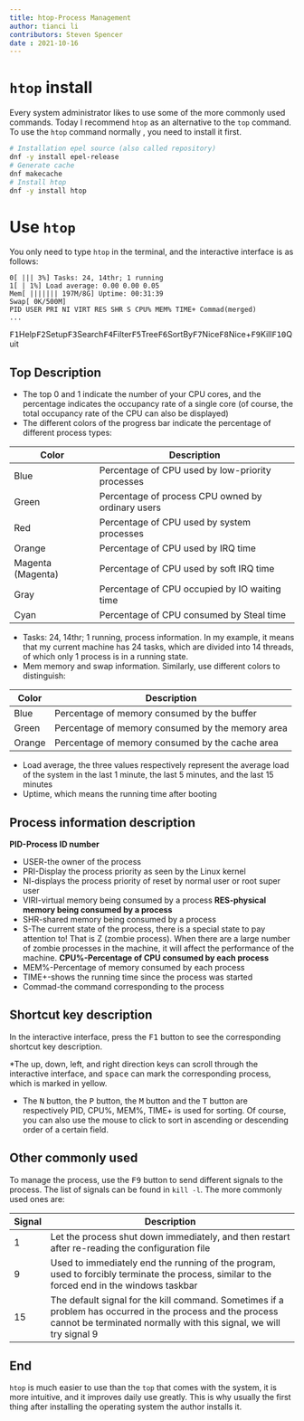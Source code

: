 ```yaml
---
title: htop-Process Management
author: tianci li
contributors: Steven Spencer
date : 2021-10-16
---
```


#  `htop` install
Every system administrator likes to use some of the more commonly used commands. Today I recommend `htop` as an alternative to the `top` command. To use the `htop` command normally , you need to install it first.
``` bash
# Installation epel source (also called repository)
dnf -y install epel-release
# Generate cache
dnf makecache
# Install htop
dnf -y install htop
```
#  Use `htop`
You only need to type `htop` in the terminal, and the interactive interface is as follows:
```
0[ ||| 3%] Tasks: 24, 14thr; 1 running
1[ | 1%] Load average: 0.00 0.00 0.05
Mem[ ||||||| 197M/8G] Uptime: 00:31:39
Swap[ 0K/500M]
PID USER PRI NI VIRT RES SHR S CPU% MEM% TIME+ Commad(merged)
...
```
<kbd>F1</kbd>Help<kbd>F2</kbd>Setup<kbd>F3</kbd>Search<kbd>F4</kbd>Filter<kbd>F5</kbd>Tree<kbd>F6</kbd>SortBy<kbd>F7</kbd>Nice<kbd>F8</kbd>Nice+<kbd>F9</kbd>Kill<kbd>F10</kbd>Quit

##  Top Description

* The top 0 and 1 indicate the number of your CPU cores, and the percentage indicates the occupancy rate of a single core (of course, the total occupancy rate of the CPU can also be displayed)
* The different colors of the progress bar indicate the percentage of different process types:

 | Color | Description |
 | ---------| ------------|
 | Blue | Percentage of CPU used by low-priority processes |
 | Green | Percentage of process CPU owned by ordinary users |
 | Red | Percentage of CPU used by system processes |
 | Orange | Percentage of CPU used by IRQ time |
 | Magenta (Magenta) | Percentage of CPU used by soft IRQ time |
 | Gray | Percentage of CPU occupied by IO waiting time |
 | Cyan | Percentage of CPU consumed by Steal time |

* Tasks: 24, 14thr; 1 running, process information. In my example, it means that my current machine has 24 tasks, which are divided into 14 threads, of which only 1 process is in a running state.
* Mem memory and swap information. Similarly, use different colors to distinguish:

 | Color|Description|
 |----|----|
 |Blue|Percentage of memory consumed by the buffer |
 |Green|Percentage of memory consumed by the memory area|
 |Orange|Percentage of memory consumed by the cache area|

* Load average, the three values ​​respectively represent the average load of the system in the last 1 minute, the last 5 minutes, and the last 15 minutes
* Uptime, which means the running time after booting

##  Process information description

**PID-Process ID number**
* USER-the owner of the process
* PRI-Display the process priority as seen by the Linux kernel
* NI-displays the process priority of reset by normal user or root super user
* VIRI-virtual memory being consumed by a process
**RES-physical memory being consumed by a process**
* SHR-shared memory being consumed by a process
* S-The current state of the process, there is a special state to pay attention to! That is Z (zombie process). When there are a large number of zombie processes in the machine, it will affect the performance of the machine.
**CPU%-Percentage of CPU consumed by each process**
* MEM%-Percentage of memory consumed by each process
* TIME+-shows the running time since the process was started
* Commad-the command corresponding to the process

##  Shortcut key description
In the interactive interface, press the <kbd>F1</kbd> button to see the corresponding shortcut key description.

*The up, down, left, and right direction keys can scroll through the interactive interface, and <kbd>space</kbd> can mark the corresponding process, which is marked in yellow.
* The <kbd>N</kbd> button, the <kbd>P</kbd> button, the <kbd>M</kbd> button and the <kbd>T</kbd> button are respectively PID, CPU%, MEM%, TIME+ is used for sorting. Of course, you can also use the mouse to click to sort in ascending or descending order of a certain field.

##  Other commonly used
To manage the process, use the <kbd>F9</kbd> button to send different signals to the process. The list of signals can be found in `kill -l`. The more commonly used ones are:

| Signal | Description |
|---|---|
|1 | Let the process shut down immediately, and then restart after re-reading the configuration file |
|9 | Used to immediately end the running of the program, used to forcibly terminate the process, similar to the forced end in the windows taskbar |
|15 | The default signal for the kill command. Sometimes if a problem has occurred in the process and the process cannot be terminated normally with this signal, we will try signal 9 |

##  End
`htop` is much easier to use than the `top` that comes with the system, it is more intuitive, and it improves daily use greatly. This is why usually the first thing after installing the operating system the author installs it.
